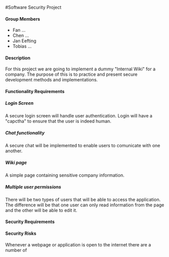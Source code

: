 #Software Security Project

#### Group Members
* Fan  ...  
* Chen  ...  
* Jan Eefting  
* Tobias ...  

#### Description  
For this project we are going to implement a dummy "Internal Wiki" for a company.  The purpose of this is to practice and present secure development methods and implementations.

#### Functionality Requirements

##### Login Screen
A secure login screen will handle user authentication.  Login will have a "capctha" to ensure that the user is indeed human.  

##### Chat functionality  
A secure chat will be implemented to enable users to comunicate with one another.  

##### Wiki page  
A simple page containing sensitive company information.  

##### Multiple user permissions  
There will be two types of users that will be able to access the application.  The difference will be that one user can only read information from the page and the other will be able to edit it.


#### Security Requirements  


#### Security Risks  
Whenever a webpage or application is open to the internet there are a number of 
